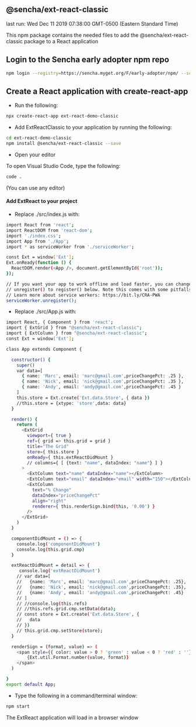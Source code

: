 ## @sencha/ext-react-classic

last run: Wed Dec 11 2019 07:38:00 GMT-0500 (Eastern Standard Time)

This npm package contains the needed files to add the @sencha/ext-react-classic package to a React application

## Login to the Sencha early adopter npm repo

```sh
npm login --registry=https://sencha.myget.org/F/early-adopter/npm/ --scope=@sencha

```

## Create a React application with create-react-app

- Run the following:

```sh
npx create-react-app ext-react-demo-classic
```

- Add ExtReactClassic to your application by running the following:

```sh
cd ext-react-demo-classic
npm install @sencha/ext-react-classic --save
```

- Open your editor

To open Visual Studio Code, type the following:

```sh
code .
```

(You can use any editor)

#### Add ExtReact to your project

- Replace ./src/index.js with:

```sh
import React from 'react';
import ReactDOM from 'react-dom';
import './index.css';
import App from './App';
import * as serviceWorker from './serviceWorker';

const Ext = window['Ext'];
Ext.onReady(function () {
  ReactDOM.render(<App />, document.getElementById('root'));
});

// If you want your app to work offline and load faster, you can change
// unregister() to register() below. Note this comes with some pitfalls.
// Learn more about service workers: https://bit.ly/CRA-PWA
serviceWorker.unregister();

```

- Replace ./src/App.js with:

```sh
import React, { Component } from 'react';
import { ExtGrid } from "@sencha/ext-react-classic";
import { ExtColumn } from "@sencha/ext-react-classic";
const Ext = window['Ext'];

class App extends Component {

  constructor() {
    super()
    var data=[
      { name: 'Marc', email: 'marc@gmail.com',priceChangePct: .25 },
      { name: 'Nick', email: 'nick@gmail.com',priceChangePct: .35 },
      { name: 'Andy', email: 'andy@gmail.com',priceChangePct: .45 }
    ]
    this.store = Ext.create('Ext.data.Store', { data })
    //this.store = {xtype: 'store',data: data}
  }

  render() {
    return (
      <ExtGrid
        viewport={ true }
        ref={ grid => this.grid = grid }
        title="The Grid"
        store={ this.store }
        onReady={ this.extReactDidMount }
        // columns={ [ {text: "name", dataIndex: "name"} ] }
      >
        <ExtColumn text="name" dataIndex="name"></ExtColumn>
        <ExtColumn text="email" dataIndex="email" width="150"></ExtColumn>
        <ExtColumn
          text="% Change"
          dataIndex="priceChangePct"
          align="right"
          renderer={ this.renderSign.bind(this, '0.00') }
        />
      </ExtGrid>
    )
  }

  componentDidMount = () => {
    console.log('componentDidMount')
    console.log(this.grid.cmp)
  }

  extReactDidMount = detail => {
     console.log('extReactDidMount')
    // var data=[
    //   {name: 'Marc', email: 'marc@gmail.com',priceChangePct: .25},
    //   {name: 'Nick', email: 'nick@gmail.com',priceChangePct: .35},
    //   {name: 'Andy', email: 'andy@gmail.com',priceChangePct: .45}
    // ]
    // //console.log(this.refs)
    // //this.refs.grid.cmp.setData(data);
    // const store = Ext.create('Ext.data.Store', {
    //   data
    // })
    // this.grid.cmp.setStore(store);
  }

  renderSign = (format, value) => (
    <span style={{ color: value > 0 ? 'green' : value < 0 ? 'red' : ''}}>
        {Ext.util.Format.number(value, format)}
    </span>
  )

}
export default App;

```

- Type the following in a command/terminal window:

```sh
npm start
```

The ExtReact application will load in a browser window